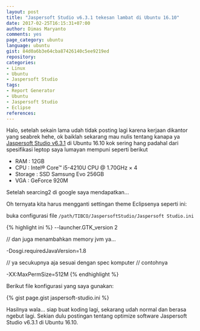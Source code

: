 ```yaml
---
layout: post
title: "Jaspersoft Studio v6.3.1 tekesan lambat di Ubuntu 16.10"
date: 2017-02-25T16:15:31+07:00
author: Dimas Maryanto
comments: yes
page_category: ubuntu
language: ubuntu 
gist: 84d0a6b3e64cba87426140c5ee9219ed
repository: 
categories:
- Linux
- Ubuntu
- Jaspersoft Studio
tags:
- Report Generator
- Ubuntu
- Jaspersoft Studio
- Eclipse 
references:
---
```


Halo, setelah sekain lama udah tidak posting lagi karena kerjaan dikantor yang seabrek hehe, ok baiklah sekarang mau nulis tentang kanapa ya 
[Jaspersoft Studio v6.3.1](http://community.jaspersoft.com/project/jaspersoft-studio) di Ubuntu 16.10 kok sering hang padahal dari 
spesifikasi leptop saya lumayan mempuni seperti berikut

- RAM : 12GB
- CPU : Intel® Core™ i5-4210U CPU @ 1.70GHz × 4 
- Storage : SSD Samsung Evo 256GB
- VGA : GeForce 920M

Setelah searcing2 di google saya mendapatkan...

<!--more-->

Oh ternyata kita harus mengganti settingan theme Eclipsenya seperti ini:

buka configurasi file ```/path/TIBCO/JaspersoftStudio/Jaspersoft Studio.ini```

{% highlight ini %}
--launcher.GTK_version
2

// dan juga menambahkan memory jvm ya...

-Dosgi.requiredJavaVersion=1.8

// ya secukupnya aja sesuai dengan spec komputer
// contohnya

-XX:MaxPermSize=512M
{% endhighlight %}

Berikut file konfigurasi yang saya gunakan:

{% gist page.gist jaspersoft-studio.ini %}

Hasilnya wala... siap buat koding lagi, sekarang udah normal dan berasa ngebut lagi. Sekian dulu postingan tentang optimize 
software Jaspersoft Studio v6.3.1 di Ubuntu 16.10.
